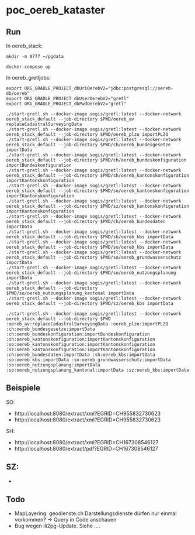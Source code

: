 # poc_oereb_kataster

## Run

In oereb_stack:

```
mkdir -m 0777 ~/pgdata
```

```
docker-compose up
```

In oereb_gretljobs:
```
export ORG_GRADLE_PROJECT_dbUriOerebV2="jdbc:postgresql://oereb-db/oereb"
export ORG_GRADLE_PROJECT_dbUserOerebV2="gretl"
export ORG_GRADLE_PROJECT_dbPwdOerebV2="gretl"
```

```
./start-gretl.sh --docker-image sogis/gretl:latest --docker-network oereb_stack_default --job-directory $PWD/oereb_av replaceCadastralSurveyingData
./start-gretl.sh --docker-image sogis/gretl:latest --docker-network oereb_stack_default --job-directory $PWD/oereb_plzo importPLZO
./start-gretl.sh --docker-image sogis/gretl:latest --docker-network oereb_stack_default --job-directory $PWD/ch/oereb_bundesgesetze importData
./start-gretl.sh --docker-image sogis/gretl:latest --docker-network oereb_stack_default --job-directory $PWD/ch/oereb_bundeskonfiguration importBundeskonfiguration
./start-gretl.sh --docker-image sogis/gretl:latest --docker-network oereb_stack_default --job-directory $PWD/sh/oereb_kantonskonfiguration importKantonskonfiguration
./start-gretl.sh --docker-image sogis/gretl:latest --docker-network oereb_stack_default --job-directory $PWD/so/oereb_kantonskonfiguration importKantonskonfiguration
./start-gretl.sh --docker-image sogis/gretl:latest --docker-network oereb_stack_default --job-directory $PWD/sz/oereb_kantonskonfiguration importKantonskonfiguration
./start-gretl.sh --docker-image sogis/gretl:latest --docker-network oereb_stack_default --job-directory $PWD/ch/oereb_bundesdaten importData
./start-gretl.sh --docker-image sogis/gretl:latest --docker-network oereb_stack_default --job-directory $PWD/sh/oereb_kbs importData
./start-gretl.sh --docker-image sogis/gretl:latest --docker-network oereb_stack_default --job-directory $PWD/so/oereb_kbs importData
./start-gretl.sh --docker-image sogis/gretl:latest --docker-network oereb_stack_default --job-directory $PWD/so/oereb_grundwasserschutz importData
./start-gretl.sh --docker-image sogis/gretl:latest --docker-network oereb_stack_default --job-directory $PWD/so/oereb_nutzungsplanung importData
./start-gretl.sh --docker-image sogis/gretl:latest --docker-network oereb_stack_default --job-directory $PWD/so/oereb_nutzungsplanung_kantonal importData
./start-gretl.sh --docker-image sogis/gretl:latest --docker-network oereb_stack_default --job-directory $PWD/sz/oereb_kbs importData
```

```
./start-gretl.sh --docker-image sogis/gretl:latest --docker-network oereb_stack_default --job-directory $PWD :oereb_av:replaceCadastralSurveyingData :oereb_plzo:importPLZO :ch:oereb_bundesgesetze:importData :ch:oereb_bundeskonfiguration:importBundeskonfiguration :sh:oereb_kantonskonfiguration:importKantonskonfiguration :so:oereb_kantonskonfiguration:importKantonskonfiguration :sz:oereb_kantonskonfiguration:importKantonskonfiguration :ch:oereb_bundesdaten:importData :sh:oereb_kbs:importData :so:oereb_kbs:importData :so:oereb_grundwasserschutz:importData :so:oereb_nutzungsplanung:importData :so:oereb_nutzungsplanung_kantonal:importData :sz:oereb_kbs:importData
```

## Beispiele
SO:
- http://localhost:8080/extract/xml?EGRID=CH955832730623
- http://localhost:8080/extract/xml?EGRID=CH955832730623

SH:
- http://localhost:8080/extract/xml?EGRID=CH167308546127
- http://localhost:8080/extract/pdf?EGRID=CH167308546127

SZ:
- 
- 

## Todo

- MapLayering: geodienste.ch Darstellungsdienste dürfen nur einmal vorkommen? -> Query in Code anschauen
- Bug wegen ili2pg-Update. Siehe ....